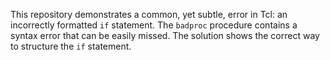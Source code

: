 This repository demonstrates a common, yet subtle, error in Tcl: an incorrectly formatted `if` statement. The `badproc` procedure contains a syntax error that can be easily missed. The solution shows the correct way to structure the `if` statement.